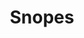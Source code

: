 ---
title: Snopes
web: http://www.snopes.com/
feed: http://www.snopes.com/feed/

wikipedia: Snopes.com
twitter: snopes
facebook: snopes
---